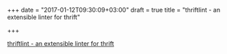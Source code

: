 +++
date = "2017-01-12T09:30:09+03:00"
draft = true
title = "thriftlint - an extensible linter for thrift"

+++

<p><a href="https://github.com/UrbanCompass/thriftlint">thriftlint - an extensible linter for thrift</a></p>

